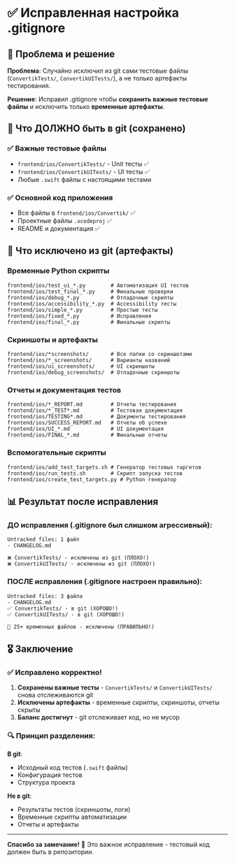 # ✅ Исправленная настройка .gitignore

## 🎯 Проблема и решение

**Проблема**: Случайно исключил из git сами тестовые файлы (`ConvertikTests/`, `ConvertikUITests/`), а не только артефакты тестирования.

**Решение**: Исправил .gitignore чтобы **сохранить важные тестовые файлы** и исключить только **временные артефакты**.

## 📁 Что ДОЛЖНО быть в git (сохранено)

### ✅ Важные тестовые файлы
- `frontend/ios/ConvertikTests/` - Unit тесты ✅
- `frontend/ios/ConvertikUITests/` - UI тесты ✅  
- Любые `.swift` файлы с настоящими тестами

### ✅ Основной код приложения
- Все файлы в `frontend/ios/Convertik/` ✅
- Проектные файлы `.xcodeproj` ✅
- README и документация ✅

## 🚫 Что исключено из git (артефакты)

### Временные Python скрипты
```gitignore
frontend/ios/test_ui_*.py        # Автоматизация UI тестов
frontend/ios/test_final_*.py     # Финальные проверки
frontend/ios/debug_*.py          # Отладочные скрипты  
frontend/ios/accessibility_*.py  # Accessibility тесты
frontend/ios/simple_*.py         # Простые тесты
frontend/ios/fixed_*.py          # Исправления
frontend/ios/final_*.py          # Финальные скрипты
```

### Скриншоты и артефакты
```gitignore
frontend/ios/*screenshots/       # Все папки со скриншотами
frontend/ios/*_screenshots/      # Варианты названий
frontend/ios/ui_screenshots/     # UI скриншоты
frontend/ios/debug_screenshots/  # Отладочные скриншоты
```

### Отчеты и документация тестов  
```gitignore
frontend/ios/*_REPORT.md         # Отчеты тестирования
frontend/ios/*_TEST*.md          # Тестовая документация
frontend/ios/TESTING*.md         # Документы тестирования
frontend/ios/SUCCESS_REPORT.md   # Отчеты об успехе
frontend/ios/UI_*.md             # UI документация
frontend/ios/FINAL_*.md          # Финальные отчеты
```

### Вспомогательные скрипты
```gitignore  
frontend/ios/add_test_targets.sh # Генератор тестовых таргетов
frontend/ios/run_tests.sh        # Скрипт запуска тестов
frontend/ios/create_test_targets.py # Python генератор
```

## 📊 Результат после исправления

### ДО исправления (.gitignore был слишком агрессивный):
```
Untracked files: 1 файл
- CHANGELOG.md

❌ ConvertikTests/ - исключены из git (ПЛОХО!)
❌ ConvertikUITests/ - исключены из git (ПЛОХО!)
```

### ПОСЛЕ исправления (.gitignore настроен правильно):
```
Untracked files: 3 файла  
- CHANGELOG.md
✅ ConvertikTests/ - в git (ХОРОШО!)
✅ ConvertikUITests/ - в git (ХОРОШО!)

🚫 25+ временных файлов - исключены (ПРАВИЛЬНО!)
```

## 🎖 Заключение

### ✅ Исправлено корректно!

1. **Сохранены важные тесты** - `ConvertikTests/` и `ConvertikUITests/` снова отслеживаются git
2. **Исключены артефакты** - временные скрипты, скриншоты, отчеты скрыты
3. **Баланс достигнут** - git отслеживает код, но не мусор

### 🔍 Принцип разделения:

**В git**:
- Исходный код тестов (`.swift` файлы)
- Конфигурация тестов  
- Структура проекта

**Не в git**:
- Результаты тестов (скриншоты, логи)
- Временные скрипты автоматизации
- Отчеты и артефакты

---

**Спасибо за замечание!** 🙏 Это важное исправление - тестовый код должен быть в репозитории.
